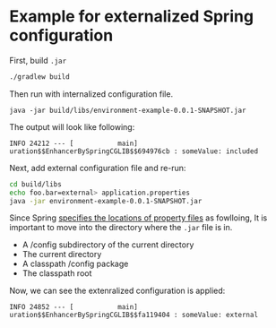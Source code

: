 # Example for externalized Spring configuration

First, build `.jar`

```bash
./gradlew build
```

Then run with internalized configuration file.

```
java -jar build/libs/environment-example-0.0.1-SNAPSHOT.jar
```

The output will look like following:

```
INFO 24212 --- [           main] uration$$EnhancerBySpringCGLIB$$694976cb : someValue: included
```

Next, add external configuration file and re-run:

```bash
cd build/libs
echo foo.bar=external> application.properties
java -jar environment-example-0.0.1-SNAPSHOT.jar
```

Since Spring [specifies the locations of property files](https://docs.spring.io/spring-boot/docs/2.1.9.RELEASE/reference/html/boot-features-external-config.html#boot-features-external-config-application-property-files) as fowlloing, It is important to move into the directory where the `.jar` file is in.

* A /config subdirectory of the current directory
* The current directory
* A classpath /config package
* The classpath root

Now, we can see the extenralized configuration is applied:

```
INFO 24852 --- [           main] uration$$EnhancerBySpringCGLIB$$fa119404 : someValue: external
```
